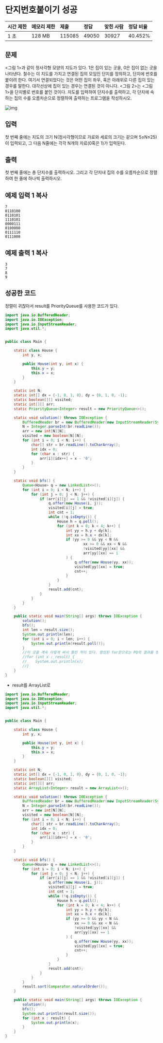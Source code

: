 # 단지번호붙이기 성공

| 시간 제한 | 메모리 제한 | 제출   | 정답  | 맞힌 사람 | 정답 비율 |
| :-------- | :---------- | :----- | :---- | :-------- | :-------- |
| 1 초      | 128 MB      | 115085 | 49050 | 30927     | 40.452%   |

## 문제

<그림 1>과 같이 정사각형 모양의 지도가 있다. 1은 집이 있는 곳을, 0은 집이 없는 곳을 나타낸다. 철수는 이 지도를 가지고 연결된 집의 모임인 단지를 정의하고, 단지에 번호를 붙이려 한다. 여기서 연결되었다는 것은 어떤 집이 좌우, 혹은 아래위로 다른 집이 있는 경우를 말한다. 대각선상에 집이 있는 경우는 연결된 것이 아니다. <그림 2>는 <그림 1>을 단지별로 번호를 붙인 것이다. 지도를 입력하여 단지수를 출력하고, 각 단지에 속하는 집의 수를 오름차순으로 정렬하여 출력하는 프로그램을 작성하시오.

![img](https://www.acmicpc.net/upload/images/ITVH9w1Gf6eCRdThfkegBUSOKd.png)

## 입력

첫 번째 줄에는 지도의 크기 N(정사각형이므로 가로와 세로의 크기는 같으며 5≤N≤25)이 입력되고, 그 다음 N줄에는 각각 N개의 자료(0혹은 1)가 입력된다.

## 출력

첫 번째 줄에는 총 단지수를 출력하시오. 그리고 각 단지내 집의 수를 오름차순으로 정렬하여 한 줄에 하나씩 출력하시오.

## 예제 입력 1 복사

```
7
0110100
0110101
1110101
0000111
0100000
0111110
0111000
```

## 예제 출력 1 복사

```
3
7
8
9
```



## 성공한 코드

정렬이 귀찮아서 result를 PriorityQueue를 사용한 코드가 있다. 

~~~java
import java.io.BufferedReader;
import java.io.IOException;
import java.io.InputStreamReader;
import java.util.*;


public class Main {

    static class House {
        int y, x;

        public House(int y, int x) {
            this.y = y;
            this.x = x;
        }
    }

    static int N;
    static int[] dx = {-1, 0, 1, 0}, dy = {0, 1, 0, -1};
    static boolean[][] visited;
    static int[][] arr;
    static PriorityQueue<Integer> result = new PriorityQueue<>();

    static void solution() throws IOException {
        BufferedReader br = new BufferedReader(new InputStreamReader(System.in));
        N = Integer.parseInt(br.readLine());
        arr = new int[N][N];
        visited = new boolean[N][N];
        for (int i = 0; i < N; i++) {
            char[] str = br.readLine().toCharArray();
            int idx = 0;
            for (char x : str) {
                arr[i][idx++] = x - '0';
            }
        }
    }

    static void bfs() {
        Queue<House> q = new LinkedList<>();
        for (int i = 0; i < N; i++) {
            for (int j = 0; j < N; j++) {
                if (arr[i][j] == 1 && !visited[i][j]) {
                    q.offer(new House(i, j));
                    visited[i][j] = true;
                    int cnt = 1;
                    while (!q.isEmpty()) {
                        House h = q.poll();
                        for (int k = 0; k < 4; k++) {
                            int yy = h.y + dy[k];
                            int xx = h.x + dx[k];
                            if (yy >= 0 && yy < N &&
                                    xx >= 0 && xx < N &&
                                    !visited[yy][xx] &&
                                    arr[yy][xx] == 1
                            ) {
                                q.offer(new House(yy, xx));
                                visited[yy][xx] = true;
                                cnt++;
                            }
                        }
                    }
                    result.add(cnt);
                }
            }
        }
    }

    public static void main(String[] args) throws IOException {
        solution();
        bfs();
        int len = result.size();
        System.out.println(len);
        for (int i = 0; i < len; i++) {
            System.out.println(result.poll());
        }
      	//이 곳을 계속 이렇게 써서 틀린 적이 있다. 향상된 for문으로는 PQ의 결과를 정렬된 상태로 받을 수 없다.
      	//for (int x : result) {
        //    System.out.println(x);
        //}
    }
}
~~~



* result를 ArrayList로

~~~java
import java.io.BufferedReader;
import java.io.IOException;
import java.io.InputStreamReader;
import java.util.*;


public class Main {

    static class House {
        int y, x;

        public House(int y, int x) {
            this.y = y;
            this.x = x;
        }
    }

    static int N;
    static int[] dx = {-1, 0, 1, 0}, dy = {0, 1, 0, -1};
    static boolean[][] visited;
    static int[][] arr;
    static ArrayList<Integer> result = new ArrayList<>();

    static void solution() throws IOException {
        BufferedReader br = new BufferedReader(new InputStreamReader(System.in));
        N = Integer.parseInt(br.readLine());
        arr = new int[N][N];
        visited = new boolean[N][N];
        for (int i = 0; i < N; i++) {
            char[] str = br.readLine().toCharArray();
            int idx = 0;
            for (char x : str) {
                arr[i][idx++] = x - '0';
            }
        }
    }

    static void bfs() {
        Queue<House> q = new LinkedList<>();
        for (int i = 0; i < N; i++) {
            for (int j = 0; j < N; j++) {
                if (arr[i][j] == 1 && !visited[i][j]) {
                    q.offer(new House(i, j));
                    visited[i][j] = true;
                    int cnt = 1;
                    while (!q.isEmpty()) {
                        House h = q.poll();
                        for (int k = 0; k < 4; k++) {
                            int yy = h.y + dy[k];
                            int xx = h.x + dx[k];
                            if (yy >= 0 && yy < N &&
                                xx >= 0 && xx < N &&
                                !visited[yy][xx] &&
                                arr[yy][xx] == 1
                            ) {
                                q.offer(new House(yy, xx));
                                visited[yy][xx] = true;
                                cnt++;
                            }
                        }
                    }
                    result.add(cnt);
                }
            }
        }
        result.sort(Comparator.naturalOrder());
    }

    public static void main(String[] args) throws IOException {
        solution();
        bfs();
        System.out.println(result.size());
        for (int x : result) {
            System.out.println(x);
        }
    }
}
~~~

